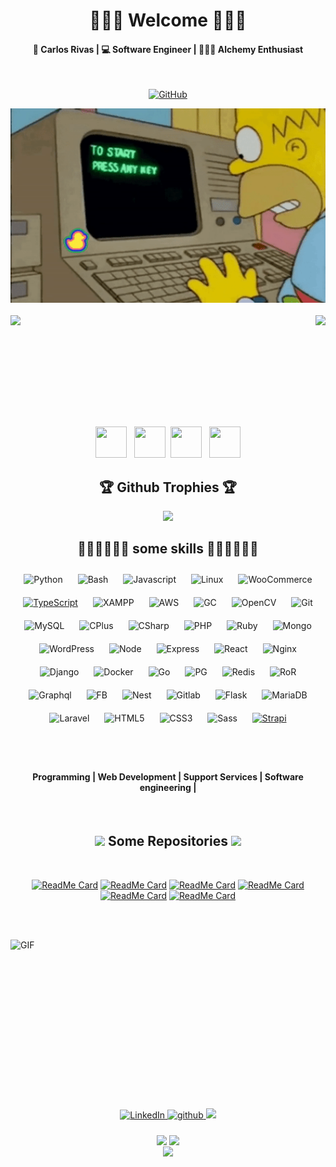 <!--
**extrasad/extrasad** is a ✨ _special_ ✨ repository because its `README.md` (this file) appears on your GitHub profile.
-->



<!-- Title  -->
<h1 align="center">🧛🏻‍♂️ Welcome 🧛🏻‍♂️</h1>
 
<div align="center">
 <h4> 👹 Carlos Rivas | 💻 Software Engineer | 🧙🏻‍♂️ Alchemy Enthusiast 
</div>

</BR>

<!-- Github -Twitter and Sponsor Logo -->
<p align="center">
	<a href="https://github.com/extrasad"><img src="https://img.shields.io/github/followers/extrasad.svg?label=GitHub&style=social" alt="GitHub"></a>
	<!--<a href="https://github.com/sponsors/extrasad"><img src="https://img.shields.io/badge/Sponsors--_.svg?style=social&logo=github&logoColor=EA4AAA" alt="Sponsors"></a>-->

</BR>

<!-- Gif1 -->
<div align="center" width="50">
<img src="https://raw.githubusercontent.com/extrasad/extrasad/master/IMG/1.gif" width="600"/>
</div>

<!-- Stats -->
</BR>

<div>
<img height="170" align="left" src="https://github-readme-stats.vercel.app/api?username=extrasad&show_icons=true&title_color=9400D3&icon_color=79ff97&text_color=9f9f9f&bg_color=151515" />

<img height="170" align="right" src="https://github-readme-stats.vercel.app/api/top-langs/?username=extrasad&layout=compact&title_color=fff&text_color=fff&bg_color=151515" />
</div>

<!-- Space Div -->
<div>
 
</BR></BR></BR></BR></BR></BR>

</div>

</BR></BR>

<div align="center">
<img src="https://emojis.slackmojis.com/emojis/images/1613461409/13263/bongocat_code.gif?1613461409" width="50" height="50"/> &nbsp; <img src="https://emojis.slackmojis.com/emojis/images/1575409644/7248/baby-yoda-soup.gif?1575409644" width="50" height="50"/> &nbsp;<img src="https://emojis.slackmojis.com/emojis/images/1575409644/7248/baby-yoda-soup.gif?1575409644" width="50" height="50"/> &nbsp; <img src="https://emojis.slackmojis.com/emojis/images/1613461409/13263/bongocat_code.gif?1613461409" width="50" height="50"/>
</div>

<!-- trophies -->
<h2 align="center">🏆 Github Trophies 🏆</h2>  
<a href="https://extrasad.github.io">
 
 <p align="center">
   <img src="https://github-profile-trophy.vercel.app/?username=extrasad&column=7&theme=onedark"/>
 </p>
</a>

<!-- skills -->
<h2 align="center">🥷🏻🥷🏻🥷🏻 some skills 🥷🏻🥷🏻🥷🏻</h2> 
<div align="center">    
<img style="margin: 10px" src="https://profilinator.rishav.dev/skills-assets/python-original.svg" alt="Python" height="50" />  
<img style="margin: 10px" src="https://profilinator.rishav.dev/skills-assets/gnu_bash-icon.svg" alt="Bash" height="50" />  
<img style="margin: 10px" src="https://profilinator.rishav.dev/skills-assets/javascript-original.svg" alt="Javascript" height="50" />  
<img style="margin: 10px" src="https://profilinator.rishav.dev/skills-assets/linux-original.svg" alt="Linux" height="50" />  
<img style="margin: 10px" src="https://profilinator.rishav.dev/skills-assets/woocommerce.png" alt="WooCommerce" height="50" />
<a href="https://www.typescriptlang.org/" target="_blank"><img style="margin: 10px" src="https://profilinator.rishav.dev/skills-assets/typescript-original.svg" alt="TypeScript" height="50" /></a>   
<img style="margin: 10px" src="https://profilinator.rishav.dev/skills-assets/xampp.png" alt="XAMPP" height="50" />  
<img style="margin: 10px" src="https://profilinator.rishav.dev/skills-assets/amazonwebservices-original-wordmark.svg" alt="AWS" height="50" />  
<img style="margin: 10px" src="https://profilinator.rishav.dev/skills-assets/google_cloud-icon.svg" alt="GC" height="50" />  
<img style="margin: 10px" src="https://profilinator.rishav.dev/skills-assets/opencv-icon.svg" alt="OpenCV" height="50" />  
<img style="margin: 10px" src="https://profilinator.rishav.dev/skills-assets/git-scm-icon.svg" alt="Git" height="50" />  
<img style="margin: 10px" src="https://profilinator.rishav.dev/skills-assets/mysql-original-wordmark.svg" alt="MySQL" height="50" />  
<img style="margin: 10px" src="https://profilinator.rishav.dev/skills-assets/cplusplus-original.svg" alt="CPlus" height="50" />
<img style="margin: 10px" src="https://profilinator.rishav.dev/skills-assets/csharp-original.svg" alt="CSharp" height="50" />
<img style="margin: 10px" src="https://profilinator.rishav.dev/skills-assets/php-original.svg" alt="PHP" height="50" />  
<img style="margin: 10px" src="https://profilinator.rishav.dev/skills-assets/ruby-original-wordmark.svg" alt="Ruby" height="50" />  
<img style="margin: 10px" src="https://profilinator.rishav.dev/skills-assets/mongodb-original-wordmark.svg" alt="Mongo" height="50" />  
<img style="margin: 10px" src="https://profilinator.rishav.dev/skills-assets/wordpress.png" alt="WordPress" height="50" />  
<img style="margin: 10px" src="https://profilinator.rishav.dev/skills-assets/nodejs-original-wordmark.svg" alt="Node" height="50" />  
<img style="margin: 10px" src="https://profilinator.rishav.dev/skills-assets/express-original-wordmark.svg" alt="Express" height="50" />  
<img style="margin: 10px" src="https://profilinator.rishav.dev/skills-assets/react-original-wordmark.svg" alt="React" height="50" />  
<img style="margin: 10px" src="https://profilinator.rishav.dev/skills-assets/nginx-original.svg" alt="Nginx" height="50" />  
<img style="margin: 10px" src="https://profilinator.rishav.dev/skills-assets/django-original.svg" alt="Django" height="50" />  
<img style="margin: 10px" src="https://profilinator.rishav.dev/skills-assets/docker-original-wordmark.svg" alt="Docker" height="50" />  
<img style="margin: 10px" src="https://profilinator.rishav.dev/skills-assets/go-original.svg" alt="Go" height="50" />
<img style="margin: 10px" src="https://profilinator.rishav.dev/skills-assets/postgresql-original-wordmark.svg" alt="PG" height="50" />
<img style="margin: 10px" src="https://profilinator.rishav.dev/skills-assets/redis-original-wordmark.svg" alt="Redis" height="50" />
<img style="margin: 10px" src="https://profilinator.rishav.dev/skills-assets/rails-original-wordmark.svg" alt="RoR" height="50" />
<img style="margin: 10px" src="https://profilinator.rishav.dev/skills-assets/graphql.png" alt="Graphql" height="50" />
<img style="margin: 10px" src="https://profilinator.rishav.dev/skills-assets/firebase.png" alt="FB" height="50" />
<img style="margin: 10px" src="https://profilinator.rishav.dev/skills-assets/nestjs.svg" alt="Nest" height="50" />
<img style="margin: 10px" src="https://profilinator.rishav.dev/skills-assets/gitlab.svg" alt="Gitlab" height="50" />
<img style="margin: 10px" src="https://profilinator.rishav.dev/skills-assets/flask.png" alt="Flask" height="50" />
<img style="margin: 10px" src="https://profilinator.rishav.dev/skills-assets/mariadb.png" alt="MariaDB" height="50" />
<img style="margin: 10px" src="https://profilinator.rishav.dev/skills-assets/laravel-plain-wordmark.svg" alt="Laravel" height="50" />  
<img style="margin: 10px" src="https://profilinator.rishav.dev/skills-assets/html5-original-wordmark.svg" alt="HTML5" height="50" />  
<img style="margin: 10px" src="https://profilinator.rishav.dev/skills-assets/css3-original-wordmark.svg" alt="CSS3" height="50" />  
<img style="margin: 10px" src="https://profilinator.rishav.dev/skills-assets/sass-original.svg" alt="Sass" height="50" />
<a href="https://www.strapi.io/" target="_blank"><img style="margin: 10px" src="https://profilinator.rishav.dev/skills-assets/strapi.svg" alt="Strapi" height="50" /></a>  
</div>  
 
</BR></BR>
<p>
  <h4 align="center"> Programming | Web Development | Support Services | Software engineering | </h4>
</p>

</BR>

<!-- Repos -->
<div align="center">
<h2 align="center"><img src="https://emojis.slackmojis.com/emojis/images/1597320283/10003/catjam.gif?1597320283" width="30px"> Some Repositories <img src="https://emojis.slackmojis.com/emojis/images/1597320283/10003/catjam.gif?1597320283" width="30px"></h2>  
</BR>

[![ReadMe Card](https://github-readme-stats.vercel.app/api/pin/?username=extrasad&repo=phaser-boilerplate&theme=gotham)](https://github.com/extrasad/phaser-boilerplate)
[![ReadMe Card](https://github-readme-stats.vercel.app/api/pin/?username=extrasad&repo=crypto-game&theme=gotham)](https://github.com/extrasad/crypto-game)
[![ReadMe Card](https://github-readme-stats.vercel.app/api/pin/?username=extrasad&repo=smart-chatter&theme=gotham)](https://github.com/extrasad/smart-chatter)
[![ReadMe Card](https://github-readme-stats.vercel.app/api/pin/?username=extrasad&repo=plugin-installer&theme=gotham)](https://github.com/extrasad/plugin-installer)
[![ReadMe Card](https://github-readme-stats.vercel.app/api/pin/?username=extrasad&repo=track-message&theme=gotham)](https://github.com/extrasad/track-message)
[![ReadMe Card](https://github-readme-stats.vercel.app/api/pin/?username=extrasad&repo=Laravel-Hotel-Reservation&theme=gotham)](https://github.com/extrasad/Laravel-Hotel-Reservation)
</div>

</BR></BR>

<!-- Contacts -->
<img align="left" height="270px" width="450px" alt="GIF" src="https://raw.githubusercontent.com/extrasad/extrasad/master/IMG/3.gif">


<!-- social -->
<div align="center">
<a href="https://www.linkedin.com/in/extrasad/" target="_blank">
<img alt="LinkedIn" src="https://img.shields.io/badge/linkedin-%230077B5.svg?&style=for-the-badge&logo=linkedin&logoColor=white" style="margin-bottom: 5px;"/>
</a> 
<a href="https://github.com/extrasad" target="_blank">
<img src=https://img.shields.io/badge/github-%2324292e.svg?&style=for-the-badge&logo=github&logoColor=white alt=github style="margin-bottom: 5px;" />
</a>
<a href="mailto:carlosdav.dev@gmail.com"><img src="https://img.shields.io/badge/-Gmail-D14836?style=for-the-badge&logo=Gmail&logoColor=white"/></a>	
</div> 

</BR>
</div>
<!-- Visitors Counter -->
<div align="center">
<img src="https://emojis.slackmojis.com/emojis/images/1450785773/250/mega.gif?1450785773" align="center" />&nbsp;<img src="https://emojis.slackmojis.com/emojis/images/1450785773/250/mega.gif?1450785773" align="center" />
	
</BR>

<img src="https://komarev.com/ghpvc/?username=extrasad&&style=flat-square" align="center" />
<BR><BR>
</div>  

